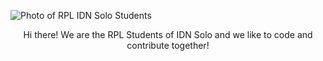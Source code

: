 ![Photo of RPL IDN Solo Students](https://user-images.githubusercontent.com/31884435/191160538-5e5e3c05-297a-40d1-9fa4-71f64dd9d966.png)

<p align="center">Hi there! We are the RPL Students of IDN Solo and we like to code and contribute together!</p>
